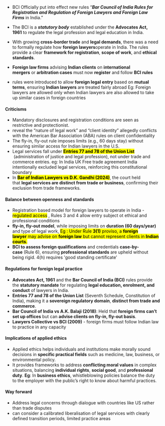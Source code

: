 - BCI Officially put into effect new rules “**_Bar Council of India Rules for Registration and Regulation of Foreign Lawyers and Foreign Law Firms_** in India.”
- The BCI is a **_statutory body_** established under the **Advocates Act, 1961** to regulate the legal profession and legal education in India.

- With growing **cross-border trade** and **legal demands**, there was a need to formally regulate how **foreign lawyers**operate in India. The rules provide a clear **framework for registration**, **scope of work**, and **ethical standards**.
- **Foreign law firms** advising **Indian clients** on **international mergers** or **arbitration cases** must now **register** and follow **BCI rules**
- rules were introduced to allow **foreign legal entry** based on **mutual terms**, ensuring **Indian lawyers** are treated fairly abroad Eg: Foreign lawyers are allowed only when Indian lawyers are also allowed to take up similar cases in foreign countries

#### Criticisms
- Mandatory disclosures and registration conditions are seen as restrictive and protectionist.
- reveal the “nature of legal work” and “client identity” allegedly conflicts with the American Bar Association (ABA) rules on client confidentiality
- The fly-in, fly-out rule imposes limits (e.g., 60 days stay) without ensuring similar access for Indian lawyers in the U.S.
- Legal services fall under <mark class="hltr-boom-bam">**Entries 77 and 78 of the Union List**</mark>  (administration of justice and legal profession), not under trade and commerce entries. eg: In India UK Free trade agreement India intentionally excluded legal services, reinforcing this constitutional boundary
- In <mark class="hltr-boom-bam">**Bar of Indian Lawyers vs D.K. Gandhi (2024)**</mark>, the court held that **legal services are distinct from trade or business**, confirming their exclusion from trade frameworks.

#### Balance between openness and standards
- Registration based model for foreign lawyers to operate in India - <mark class="hltr-boom-bam">regulated access</mark> , Rules 3 and 4 allow entry subject ot ethical and professional conditions
- **fly-in, fly-out model**, while imposing limits on **duration (60 days/year)** and type of legal work, <mark class="hltr-boom-bam">Eg : Under Rule **3(1)** proviso, a **foreign lawyer** may advise on **foreign law** but cannot represent clients in **Indian courts**.</mark>
- **BCI to assess foreign qualifications** and credentials **case-by-case** (Rule 6), ensuring **professional standards** are upheld without being rigid. 4(h) requires 'good standing certificate'

#### Regulations for foreign legal practice
- **Advocates Act, 1961** and the **Bar Council of India (BCI)** rules provide the **statutory mandate** for regulating **legal education, enrolment, and conduct** of lawyers in India.
- **Entries 77 and 78 of the Union List** (Seventh Schedule, Constitution of India), making it a **sovereign regulatory domain**, **distinct from trade and commerce**.
-  **Bar Council of India vs A.K. Balaji (2018)**: Held that **foreign firms can’t set up offices** but can **advise clients on fly-in, fly-out basis**.
- **Lawyers Collective vs BCI (2009)** - foreign firms must follow Indian law to practice in any capacity

#### Implications of applied ethics 
- Applied ethics helps individuals and institutions make morally sound decisions in **specific practical fields** such as medicine, law, business, or environmental policy.
- It provides frameworks to address **conflicting moral values** in complex situations, balancing **individual rights**, **social good**, and **professional duty**. **Eg**: In **business ethics**, whistleblowing policies balance the duty to the employer with the public’s right to know about harmful practices.

#### Way forward
- Address legal concerns through dialogue with countries like US rather than trade disputes
- can consider a calibrated liberalisation of legal services with clearly defined transition periods, limited practice areas